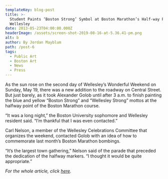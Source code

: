 ```yaml
---
templateKey: blog-post
title: >-
  Student Paints ‘Boston Strong’ Symbol at Boston Marathon’s Half-way Point in
  Wellesley
date: 2013-05-23T04:00:00.000Z
headerImage: /assets/screen-shot-2019-08-16-at-5.36.41-pm.png
alt: b
author: By Jordan Mayblum
path: /post-6
tags:
  - Public Art
  - Boston Art
  - News
  - Press
---
```

 As the sun rose on the second day of Wellesley’s Wonderful Weekend on Sunday, May 19, there was a new addition to the roadway on Central Street. But just barely, as it took Alexander Golob until after 3 a.m. to finish painting the blue and yellow “Boston Strong” and “Wellesley Strong” mottos at the halfway point of the Boston Marathon course.

“It was a long night,” the Boston University sophomore and Wellesley resident said. “I’m thankful that I was even contacted.”

Carl Nelson, a member of the Wellesley Celebrations Committee that organizes the weekend, contacted Golob with an idea of how to commemorate last month’s Boston Marathon bombings.

“It’s the largest town gathering,” Nelson said of the parade that preceded the dedication of the halfway markers. “I thought it would be quite appropriate.”



_For the whole article, click_ [_here_](https://www.wickedlocal.com/article/20130523/News/305239858)_._
